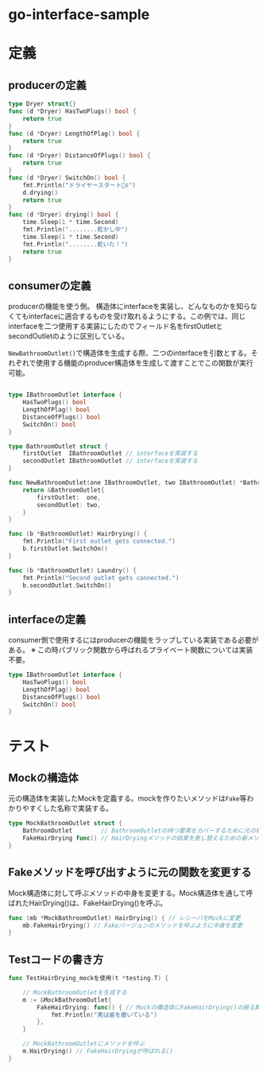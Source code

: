 # go-interface-sample
# 定義


## producerの定義

```go
type Dryer struct{}
func (d *Dryer) HasTwoPlugs() bool {
	return true
}
func (d *Dryer) LengthOfPlag() bool {
	return true
}
func (d *Dryer) DistanceOfPlugs() bool {
	return true
}
func (d *Dryer) SwitchOn() bool {
	fmt.Println("ドライヤースタート💇‍♀️")
	d.drying()
	return true
}
func (d *Dryer) drying() bool {
	time.Sleep(1 * time.Second)
	fmt.Println("........乾かし中")
	time.Sleep(1 * time.Second)
	fmt.Println("........乾いた！")
	return true
}
```

## consumerの定義

producerの機能を使う側。 構造体にinterfaceを実装し、どんなものかを知らなくてもinterfaceに適合するものを受け取れるようにする。この例では、同じinterfaceを二つ使用する実装にしたのでフィールド名をfirstOutletとsecondOutletのように区別している。

`NewBathroomOutlet()`で構造体を生成する際、二つのinterfaceを引数とする。それぞれで使用する機能のproducer構造体を生成して渡すことでこの関数が実行可能。

```go

type IBathroomOutlet interface {
	HasTwoPlugs() bool
	LengthOfPlag() bool
	DistanceOfPlugs() bool
	SwitchOn() bool
}

type BathroomOutlet struct {
	firstOutlet  IBathroomOutlet // interfaceを実装する
	secondOutlet IBathroomOutlet // interfaceを実装する
}

func NewBathroomOutlet(one IBathroomOutlet, two IBathroomOutlet) *BathroomOutlet {
	return &BathroomOutlet{
		firstOutlet:  one,
		secondOutlet: two,
	}
}

func (b *BathroomOutlet) HairDrying() {
	fmt.Println("First outlet gets connected.")
	b.firstOutlet.SwitchOn()
}

func (b *BathroomOutlet) Laundry() {
	fmt.Println("Second outlet gets connected.")
	b.secondOutlet.SwitchOn()
}
```

## interfaceの定義

consumer側で使用するにはproducerの機能をラップしている実装である必要がある。
※ この時パブリック関数から呼ばれるプライベート関数については実装不要。

```go
type IBathroomOutlet interface {
	HasTwoPlugs() bool
	LengthOfPlag() bool
	DistanceOfPlugs() bool
	SwitchOn() bool
}
```

# テスト

## Mockの構造体
元の構造体を実装したMockを定義する。mockを作りたいメソッドは`Fake`等わかりやすくした名称で実装する。

```go
type MockBathroomOutlet struct {
	BathroomOutlet        // BathroomOutletの持つ要素をカバーするために元の構造体を実装
	FakeHairDrying func() // HairDryingメソッドの結果を差し替えるための新メソッド追加
}
```

## Fakeメソッドを呼び出すように元の関数を変更する

Mock構造体に対して呼ぶメソッドの中身を変更する。Mock構造体を通して呼ばれたHairDrying()は、FakeHairDrying()を呼ぶ。
```go
func (mb *MockBathroomOutlet) HairDrying() { // レシーバをMockに変更
	mb.FakeHairDrying() // Fakeバージョンのメソッドを呼ぶように中身を変更
}

```

## Testコードの書き方

```go
func TestHairDrying_mockを使用(t *testing.T) {

	// MockBathroomOutletを生成する
	m := &MockBathroomOutlet{
		FakeHairDrying: func() { // Mockの構造体にFakeHairDrying()の振る舞いを定義して生成
			fmt.Println("実は歯を磨いている")
		},
	}

	// MockBathroomOutletにメソッドを呼ぶ
	m.HairDrying() // FakeHairDryingが呼ばれる()
}

```